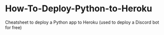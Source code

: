 # How-To-Deploy-Python-to-Heroku
Cheatsheet to deploy a Python app to Heroku (used to deploy a Discord bot for free)
